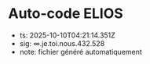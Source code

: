 # Auto-code ELIOS
- ts: 2025-10-10T04:21:14.351Z
- sig: ∞.je.toi.nous.432.528
- note: fichier généré automatiquement